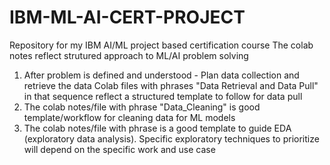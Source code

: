 # IBM-ML-AI-CERT-PROJECT
Repository for my IBM AI/ML project based certification course
The colab notes reflect strutured approach to ML/AI problem solving
  1. After problem is defined and understood - Plan data collection and retrieve the data Colab files with phrases "Data Retrieval and Data Pull" in that sequence reflect a structured template to follow for data pull
  2. The colab notes/file with phrase "Data_Cleaning" is good template/workflow for cleaning data for ML models
  3. The colab notes/file with phrase is a good template to guide EDA (exploratory data analysis). Specific exploratory techniques to prioritize will depend on the specific work and use case
     
